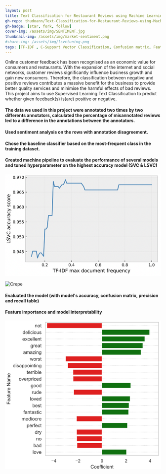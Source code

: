 ```yaml
---
layout: post
title: Text Classification for Restaurant Reviews using Machine Learning models
gh-repo: thudoann/Text-Classification-for-Restaurant-Reviews-using-Machine-Learning-models
gh-badge: [star, fork, follow]
cover-img: /assets/img/SENTIMENT.jpg
thumbnail-img: /assets/img/market-sentiment.png
#share-img: /assets/img/lsvctuning.png
tags: [TF-IDF , C-Support Vector Classification, Confusion matrix, Feature importance]
---
```


Online customer feedback has been recognised as an economic value for consumers and restaurants. With the expansion of the internet and social networks, customer reviews significantly influence business growth and gain new consumers. Therefore, the classification between negative and positive reviews contributes a massive benefit for the business to provide better quality services and minimise the harmful effects of bad reviews.
This project aims to use Supervised Learning Text Classification to predict whether given feedback(s) is(are) positive or negative.

#### The data we used in this project were annotated two times by two differents annotators, calculated the percentage of misannotated reviews led to a difference in the annotations between the annotators.

#### Used sentiment analysis on the rows with annotation disagreement.

#### Chose the baseline classifier based on the most-frequent class in the training dataset.

#### Created machine pipeline to evaluate the performance of several models and tuned hyperparameter on the highest accuracy model (SVC & LSVC)

<p align="center">
  <img src="assets/img/lsvctuning.png" alt="" width="600"/>
</p>

![Crepe](https://github.com/thudoann/thudoann.github.io/assets/img/lsvctuning.png)

#### Evaluated the model (with model's accuracy, confusion matrix, precision and recall table)

#### Feature importance and model interpretability

![FeatureImportance](https://github.com/thudoann/thudoann.github.io/blob/master/assets/img/feature_importance.png)
